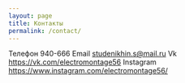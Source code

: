 ```yaml
---
layout: page
title: Контакты
permalink: /contact/
---
```


Телефон 940-666
Email studenikhin.s@mail.ru
Vk https://vk.com/electromontage56
Instagram https://www.instagram.com/electromontage56/
